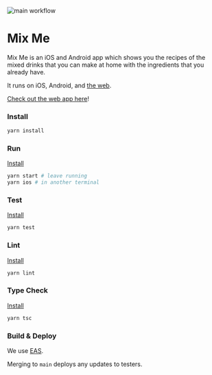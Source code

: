 ![main workflow](https://github.com/pachun/mix-me/actions/workflows/main.yml/badge.svg)

# Mix Me

Mix Me is an iOS and Android app which shows you the recipes of the mixed drinks that you can make at home with the ingredients that you already have.

It runs on iOS, Android, and [the web](https://mix-me.netlify.app).

[Check out the web app here](https://mix-me.netlify.app)!

### Install

```sh
yarn install
```

### Run

[Install](#Install)

```sh
yarn start # leave running
yarn ios # in another terminal
```

### Test

[Install](#Install)

```sh
yarn test
```

### Lint

[Install](#Install)

```sh
yarn lint
```

### Type Check

[Install](#Install)

```sh
yarn tsc
```

### Build & Deploy

We use [EAS](https://docs.expo.dev/eas/).

Merging to `main` deploys any updates to testers.
